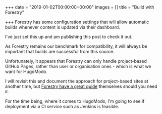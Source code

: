 +++
date = "2019-01-02T00:00:00+00:00"
images = []
title = "Build with Forestry"

+++
Forestry has some configuration settings that will allow automatic builds whenever content is updated via their dashboard.

I've just set this up and am publishing this post to check it out.

As Forestry remains our benchmark for compatibility, it will always be important that builds are successful from this source.

Unfortunately, it appears that Forestry can only handle project-based GitHub Pages, rather than user or organisation ones - which is what we want for HugoModo.

I will revisit this and document the approach for project-based sites at another time, but [Forestry have a great guide](https://forestry.io/docs/hosting/github-pages/) themselves should you need it.

For the time being, where it comes to HugoModo, I'm going to see if deployment via a CI service such as Jenkins is feasible.